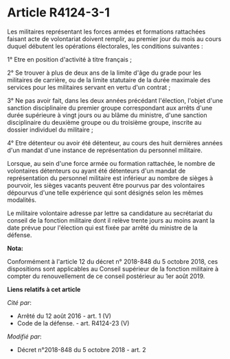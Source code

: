 # Article R4124-3-1

Les militaires représentant les forces armées et formations rattachées faisant acte de volontariat doivent remplir, au
premier jour du mois au cours duquel débutent les opérations électorales, les conditions suivantes :

1° Etre en position d'activité à titre français ;

2° Se trouver à plus de deux ans de la limite d'âge du grade pour les militaires de carrière, ou de la limite statutaire de
la durée maximale des services pour les militaires servant en vertu d'un contrat ;

3° Ne pas avoir fait, dans les deux années précédant l'élection, l'objet d'une sanction disciplinaire du premier groupe
correspondant aux arrêts d'une durée supérieure à vingt jours ou au blâme du ministre, d'une sanction disciplinaire du
deuxième groupe ou du troisième groupe, inscrite au dossier individuel du militaire ;

4° Etre détenteur ou avoir été détenteur, au cours des huit dernières années d'un mandat d'une instance de représentation du
personnel militaire.

Lorsque, au sein d'une force armée ou formation rattachée, le nombre de volontaires détenteurs ou ayant été détenteurs d'un
mandat de représentation du personnel militaire est inférieur au nombre de sièges à pourvoir, les sièges vacants peuvent être
pourvus par des volontaires dépourvus d'une telle expérience qui sont désignés selon les mêmes modalités.

Le militaire volontaire adresse par lettre sa candidature au secrétariat du conseil de la fonction militaire dont il relève
trente jours au moins avant la date prévue pour l'élection qui est fixée par arrêté du ministre de la défense.

**Nota:**

Conformément à l'article 12 du décret n° 2018-848 du 5 octobre 2018, ces dispositions sont applicables au Conseil supérieur
de la fonction militaire à compter du renouvellement de ce conseil postérieur au 1er août 2019.

**Liens relatifs à cet article**

_Cité par_:

  - Arrêté du 12 août 2016 - art. 1 (V)
  - Code de la défense. - art. R4124-23 (V)

_Modifié par_:

  - Décret n°2018-848 du 5 octobre 2018 - art. 2
